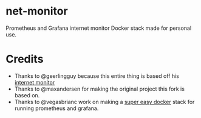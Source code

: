 # net-monitor
Prometheus and Grafana internet monitor Docker stack made for personal use.

# Credits
* Thanks to @geerlingguy because this entire thing is based off his [internet monitor](https://github.com/geerlingguy/internet-pi)
* Thanks to @maxandersen for making the original project this fork is based on.
* Thanks to @vegasbrianc work on making a [super easy docker](https://github.com/vegasbrianc/github-monitoring) stack for running prometheus and grafana.
